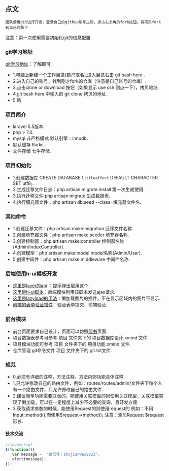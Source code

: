 ## 点文

    团队使用git进行开发，登录自己的githup账号之后，点击右上角的fork按钮，将项目fork 到自己的账下

注意：第一次使用需要初始化git的信息配置

### git学习地址
[git学习地址](https://www.liaoxuefeng.com/wiki/0013739516305929606dd18361248578c67b8067c8c017b000)：了解即可.

- 1.电脑上新建一个工作目录(自己取名),进入目录右击 git bash here .
- 2.进入自己的账号，找到刚才fork的仓库（注意是自己账号的仓库）.
- 3.点击clone or download 按钮（如果显示 use ssh 则点一下），拷贝地址.
- 4.git bash here 中输入的 git clone 拷贝的地址 .
- 5.略


### 项目简介
-  laravel 5.5版本.
-  php > 7.0.
-  mysql 非严格模式 默认引擎：innodb.
-  默认缓存 Radis .
-  文件存储 七牛存储.

### 项目初始化  
-  1.创建数据库 CREATE DATABASE `littleaffect` DEFAULT CHARACTER SET utf8;.
-  2.生成迁移文件日志：php artisan migrate:install  第一次生成使用.
-  3.执行迁移文件:php artisan migrate  生成数据表.
-  4.执行填充器文件：php artisan db:seed --class=填充器文件名.

### 其他命令
-  1.创建迁移文件：php artisan make:migration 迁移文件名称.
-  2.创建填充器文件：php artisan make:seeder  填充器名称.
-  3.创建控制器：php artisan make:controller  控制器名称(Admin/IndexController).
-  4.创建模型：php artisan make:model model名称(Admin/User).
-  5.创建中间件：php artisan make:middleware 中间件名称.


### 后端使用h-ui模板开发

- [这里是layer的api](http://layer.layui.com/) ：提示弹出层用这个.
- [这里是h-ui脚本](http://www.h-ui.net/lib/jQuery.form.js.shtml)：后端模块利用该脚本发送ajax请求.
- [这里是lazyload的用法](http://www.jq22.com/jquery-info390)：懒加载图片的插件，不在显示区域内的图片不显示.
- [前端的表单验证插件](http://www.runoob.com/jquery/jquery-plugin-validate.html)：验证表单提交，前端验证.

### 前台模块
- 前台页面要求自己设计，页面可以仿照[简书](https://www.jianshu.com/)页面.
- 项目数据表参考可参考 项目 文件夹下的 项目数据库设计.xmind 文件.
- 项目模块功能可参考 项目 文件夹下的 项目功能.xmind 文件.
- 仓库管理 git命令文件 项目 文件夹下的 git.txt文件.


### 规范
- 0.必须有详细的注释，方法注释，方法内部功能具体注释.
- 1.只允许修改自己的路由文件，例如：routes/routes/admin/文件夹下每个人有一个路由文件，只允许修改自己的路由文件.
- 2.建议简单功能需要联表的，能使用关联模型的则使用关联模型，关联模型实现了懒加载，可以在一定程度上减少不必要的查询，且开发方便.
- 3.获取请求参数的时候，能使用Request的则使用request的 例如：不用Input::method(),而使用$request->method(); 注意：添加Request $request 形参.

#### 技术交流

```javascript
//javascript
$(function(){
   var message =  "微信号：zhujianwei9823";
   alert(message);
});


``` 

<?php
   $meesage 
   echo "";
?>
```

